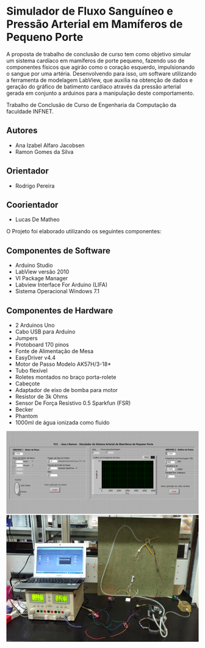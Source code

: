 # Simulador de Fluxo Sanguíneo e Pressão Arterial em Mamíferos de Pequeno Porte

A proposta de trabalho de conclusão de curso tem como objetivo simular um sistema cardíaco em mamíferos de porte pequeno, fazendo uso de componentes físicos que agirão como o coração esquerdo, impulsionando o sangue por uma artéria. Desenvolvendo para isso, um software utilizando a ferramenta de modelagem LabView, que auxilia na obtenção de dados e  geração do gráfico de batimento cardíaco através da pressão arterial gerada em conjunto a arduinos para a manipulação deste comportamento.

Trabalho de Conclusão de Curso de Engenharia da Computação da faculdade INFNET.

## Autores
* Ana Izabel Alfaro Jacobsen
* Ramon Gomes da Silva

## Orientador
* Rodrigo Pereira

## Coorientador
* Lucas De Matheo

O Projeto foi elaborado utilizando os seguintes componentes:

## Componentes de Software

* Arduino Studio
* LabView versão 2010
* VI Package Manager
* Labview Interface For Arduino (LIFA)
* Sistema Operacional Windows 7.1


## Componentes de Hardware

* 2 Arduinos Uno 
* Cabo USB para Arduino
* Jumpers
* Protoboard 170 pinos
* Fonte de Alimentação de Mesa 
* EasyDriver v4.4
* Motor de Passo Modelo AK57H/3-18*
* Tubo flexível
* Roletes montados no braço porta-rolete
* Cabeçote
* Adaptador de eixo de bomba para motor
* Resistor de 3k Ohms
* Sensor De Força Resistivo 0.5 Sparkfun (FSR)
* Becker
* Phantom
* 1000ml de água ionizada como fluido

![Image of Frontal Painel](/Imagens/TCC_PAINEL_FRONTAL_IDLE.png)
![Image of Final Architecture](/Imagens/TCC_ARQUITETURA_FINAL.PNG)













